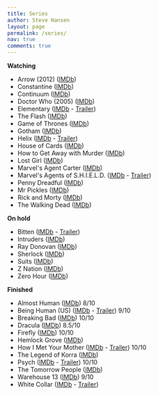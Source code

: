 ```yaml
---
title: Series
author: Steve Hansen
layout: page
permalink: /series/
nav: true
comments: true
---
```

**Watching**

* Arrow (2012) ([IMDb](http://www.imdb.com/title/tt2193021/))
* Constantine ([IMDb](http://www.imdb.com/title/tt3489184/))
* Continuum ([IMDb](http://www.imdb.com/title/tt1954347/))
* Doctor Who (2005) ([IMDb](http://www.imdb.com/title/tt0436992/))
* Elementary ([IMDb](http://www.imdb.com/title/tt2191671/) - <a href="http://www.youtube.com/watch?v=6YvuZ4Msh50" target="_blank">Trailer</a>)
* The Flash ([IMDb](http://www.imdb.com/title/tt3107288/))
* Game of Thrones ([IMDb](http://www.imdb.com/title/tt0944947/))
* Gotham ([IMDb](http://www.imdb.com/title/tt3749900/))
* Helix ([IMDb](http://www.imdb.com/title/tt2758950/) - <a href="http://www.youtube.com/watch?v=NiOXG8dVib4" target="_blank">Trailer</a>)
* House of Cards ([IMDb](http://www.imdb.com/title/tt1856010/))
* How to Get Away with Murder ([IMDb](http://www.imdb.com/title/tt3205802/))
* Lost Girl ([IMDb](http://www.imdb.com/title/tt1429449/))
* Marvel's Agent Carter ([IMDb](http://www.imdb.com/title/tt3475734/))
* Marvel's Agents of S.H.I.E.L.D. ([IMDb](http://www.imdb.com/title/tt2364582/) - <a href="http://www.youtube.com/watch?v=T3T-evQZiQo" target="_blank">Trailer</a>)
* Penny Dreadful ([IMDb](http://www.imdb.com/title/tt2628232/))
* Mr Pickles ([IMDb](http://www.imdb.com/title/tt2950342/))
* Rick and Morty ([IMDb](http://www.imdb.com/title/tt2861424/))
* The Walking Dead ([IMDb](http://www.imdb.com/title/tt1520211/))

**On hold**
* Bitten ([IMDb](http://www.imdb.com/title/tt2365946/) - <a href="http://www.youtube.com/watch?v=tUQ_ZXjzkiQ" target="_blank">Trailer</a>)
* Intruders ([IMDb](http://www.imdb.com/title/tt3552166/))
* Ray Donovan ([IMDb](http://www.imdb.com/title/tt2249007/))
* Sherlock ([IMDb](http://www.imdb.com/title/tt1475582/))
* Suits ([IMDb](http://www.imdb.com/title/tt1632701/))
* Z Nation ([IMDb](http://www.imdb.com/title/tt3843168/))
* Zero Hour ([IMDb](http://www.imdb.com/title/tt2215797/))


**Finished**

* Almost Human ([IMDb](http://www.imdb.com/title/tt2654580/)) 8/10
* Being Human (US) ([IMDb](http://www.imdb.com/title/tt1595680/) - <a href="http://www.youtube.com/watch?v=aayb93qfXWQ" target="_blank">Trailer</a>) 9/10
* Breaking Bad ([IMDb](http://www.imdb.com/title/tt0903747/)) 10/10
* Dracula ([IMDb](http://www.imdb.com/title/tt2296682/)) 8.5/10
* Firefly ([IMDb](http://www.imdb.com/title/tt0303461/)) 10/10
* Hemlock Grove ([IMDb](http://www.imdb.com/title/tt2309295/))
* How I Met Your Mother ([IMDb](http://www.imdb.com/title/tt0460649/) - <a href="http://www.youtube.com/watch?v=aJtVL2_fA5w" target="_blank">Trailer</a>) 10/10
* The Legend of Korra ([IMDb](http://www.imdb.com/title/tt1695360/))
* Psych ([IMDb](http://www.imdb.com/title/tt0491738/) - <a href="http://www.youtube.com/watch?v=krWONONSN78" target="_blank">Trailer</a>) 10/10
* The Tomorrow People ([IMDb](http://www.imdb.com/title/tt2660734/))
* Warehouse 13 ([IMDb](http://www.imdb.com/title/tt1132290/")) 9/10
* White Collar ([IMDb](http://www.imdb.com/title/tt1358522/) - <a href="http://www.youtube.com/watch?v=gIFySyLynAk" target="_blank">Trailer</a>)
